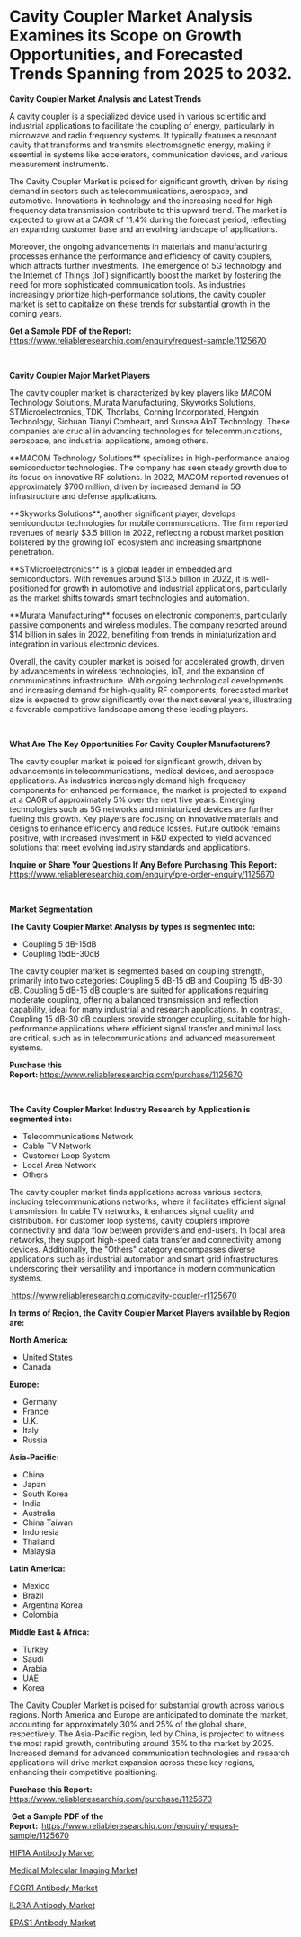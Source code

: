 <p><h1>Cavity Coupler Market Analysis Examines its Scope on Growth Opportunities, and Forecasted Trends Spanning from 2025 to 2032.</h1></p><p><strong>Cavity Coupler Market Analysis and Latest Trends</strong></p>
<p><p>A cavity coupler is a specialized device used in various scientific and industrial applications to facilitate the coupling of energy, particularly in microwave and radio frequency systems. It typically features a resonant cavity that transforms and transmits electromagnetic energy, making it essential in systems like accelerators, communication devices, and various measurement instruments. </p><p>The Cavity Coupler Market is poised for significant growth, driven by rising demand in sectors such as telecommunications, aerospace, and automotive. Innovations in technology and the increasing need for high-frequency data transmission contribute to this upward trend. The market is expected to grow at a CAGR of 11.4% during the forecast period, reflecting an expanding customer base and an evolving landscape of applications. </p><p>Moreover, the ongoing advancements in materials and manufacturing processes enhance the performance and efficiency of cavity couplers, which attracts further investments. The emergence of 5G technology and the Internet of Things (IoT) significantly boost the market by fostering the need for more sophisticated communication tools. As industries increasingly prioritize high-performance solutions, the cavity coupler market is set to capitalize on these trends for substantial growth in the coming years.</p></p>
<p><strong>Get a Sample PDF of the Report:&nbsp;</strong> <a href="https://www.reliableresearchiq.com/enquiry/request-sample/1125670?utm_campaign=3071&utm_medium=2&utm_source=Github&utm_content=ia&utm_term=06042025&utm_id=cavity-coupler">https://www.reliableresearchiq.com/enquiry/request-sample/1125670</a></p>
<p>&nbsp;</p>
<p><strong>Cavity Coupler Major Market Players</strong></p>
<p><p>The cavity coupler market is characterized by key players like MACOM Technology Solutions, Murata Manufacturing, Skyworks Solutions, STMicroelectronics, TDK, Thorlabs, Corning Incorporated, Hengxin Technology, Sichuan Tianyi Comheart, and Sunsea AIoT Technology. These companies are crucial in advancing technologies for telecommunications, aerospace, and industrial applications, among others.</p><p>**MACOM Technology Solutions** specializes in high-performance analog semiconductor technologies. The company has seen steady growth due to its focus on innovative RF solutions. In 2022, MACOM reported revenues of approximately $700 million, driven by increased demand in 5G infrastructure and defense applications.</p><p>**Skyworks Solutions**, another significant player, develops semiconductor technologies for mobile communications. The firm reported revenues of nearly $3.5 billion in 2022, reflecting a robust market position bolstered by the growing IoT ecosystem and increasing smartphone penetration.</p><p>**STMicroelectronics** is a global leader in embedded and semiconductors. With revenues around $13.5 billion in 2022, it is well-positioned for growth in automotive and industrial applications, particularly as the market shifts towards smart technologies and automation.</p><p>**Murata Manufacturing** focuses on electronic components, particularly passive components and wireless modules. The company reported around $14 billion in sales in 2022, benefiting from trends in miniaturization and integration in various electronic devices.</p><p>Overall, the cavity coupler market is poised for accelerated growth, driven by advancements in wireless technologies, IoT, and the expansion of communications infrastructure. With ongoing technological developments and increasing demand for high-quality RF components, forecasted market size is expected to grow significantly over the next several years, illustrating a favorable competitive landscape among these leading players.</p></p>
<p>&nbsp;</p>
<p><strong>What Are The Key Opportunities For Cavity Coupler Manufacturers?</strong></p>
<p><p>The cavity coupler market is poised for significant growth, driven by advancements in telecommunications, medical devices, and aerospace applications. As industries increasingly demand high-frequency components for enhanced performance, the market is projected to expand at a CAGR of approximately 5% over the next five years. Emerging technologies such as 5G networks and miniaturized devices are further fueling this growth. Key players are focusing on innovative materials and designs to enhance efficiency and reduce losses. Future outlook remains positive, with increased investment in R&D expected to yield advanced solutions that meet evolving industry standards and applications.</p></p>
<p><strong>Inquire or Share Your Questions If Any Before Purchasing This Report:</strong> <a href="https://www.reliableresearchiq.com/enquiry/pre-order-enquiry/1125670?utm_campaign=3071&utm_medium=2&utm_source=Github&utm_content=ia&utm_term=06042025&utm_id=cavity-coupler">https://www.reliableresearchiq.com/enquiry/pre-order-enquiry/1125670</a></p>
<p>&nbsp;</p>
<p><strong>Market Segmentation</strong></p>
<p><strong>The Cavity Coupler Market Analysis by types is segmented into:</strong></p>
<p><ul><li>Coupling 5 dB-15dB</li><li>Coupling 15dB-30dB</li></ul></p>
<p><p>The cavity coupler market is segmented based on coupling strength, primarily into two categories: Coupling 5 dB-15 dB and Coupling 15 dB-30 dB. Coupling 5 dB-15 dB couplers are suited for applications requiring moderate coupling, offering a balanced transmission and reflection capability, ideal for many industrial and research applications. In contrast, Coupling 15 dB-30 dB couplers provide stronger coupling, suitable for high-performance applications where efficient signal transfer and minimal loss are critical, such as in telecommunications and advanced measurement systems.</p></p>
<p><strong>Purchase this Report:&nbsp;</strong><a href="https://www.reliableresearchiq.com/purchase/1125670?utm_campaign=3071&utm_medium=2&utm_source=Github&utm_content=ia&utm_term=06042025&utm_id=cavity-coupler">https://www.reliableresearchiq.com/purchase/1125670</a></p>
<p>&nbsp;</p>
<p><strong>The Cavity Coupler Market Industry Research by Application is segmented into:</strong></p>
<p><ul><li>Telecommunications Network</li><li>Cable TV Network</li><li>Customer Loop System</li><li>Local Area Network</li><li>Others</li></ul></p>
<p><p>The cavity coupler market finds applications across various sectors, including telecommunications networks, where it facilitates efficient signal transmission. In cable TV networks, it enhances signal quality and distribution. For customer loop systems, cavity couplers improve connectivity and data flow between providers and end-users. In local area networks, they support high-speed data transfer and connectivity among devices. Additionally, the "Others" category encompasses diverse applications such as industrial automation and smart grid infrastructures, underscoring their versatility and importance in modern communication systems.</p></p>
<p><a href="https://www.reliableresearchiq.com/cavity-coupler-r1125670?utm_campaign=3071&utm_medium=2&utm_source=Github&utm_content=ia&utm_term=06042025&utm_id=cavity-coupler">&nbsp;https://www.reliableresearchiq.com/cavity-coupler-r1125670</a></p>
<p><strong>In terms of Region, the Cavity Coupler Market Players available by Region are:</strong></p>
<p>
    <p> <strong> North America: </strong>
        <ul>
            <li>United States</li>
            <li>Canada</li>
        </ul>
        </p> 
    <p> <strong> Europe: </strong>
        <ul>
            <li>Germany</li>
            <li>France</li>
            <li>U.K.</li>
            <li>Italy</li>
            <li>Russia</li>
        </ul>
        </p> 
    <p> <strong> Asia-Pacific: </strong>
        <ul>
            <li>China</li>
            <li>Japan</li>
            <li>South Korea</li>
            <li>India</li>
            <li>Australia</li>
            <li>China Taiwan</li>
            <li>Indonesia</li>
            <li>Thailand</li>
            <li>Malaysia</li>
        </ul>
        </p> 
    <p> <strong> Latin America: </strong>
        <ul>
            <li>Mexico</li>
            <li>Brazil</li>
            <li>Argentina Korea</li>
            <li>Colombia</li>
        </ul>
        </p> 
    <p> <strong> Middle East & Africa: </strong>
        <ul>
            <li>Turkey</li>
            <li>Saudi</li>
            <li>Arabia</li>
            <li>UAE</li>
            <li>Korea</li>
        </ul>
    </p>
    </p>
<p><p>The Cavity Coupler Market is poised for substantial growth across various regions. North America and Europe are anticipated to dominate the market, accounting for approximately 30% and 25% of the global share, respectively. The Asia-Pacific region, led by China, is projected to witness the most rapid growth, contributing around 35% to the market by 2025. Increased demand for advanced communication technologies and research applications will drive market expansion across these key regions, enhancing their competitive positioning.</p></p>
<p><strong>Purchase this Report: </strong><a href="https://www.reliableresearchiq.com/purchase/1125670?utm_campaign=3071&utm_medium=2&utm_source=Github&utm_content=ia&utm_term=06042025&utm_id=cavity-coupler">https://www.reliableresearchiq.com/purchase/1125670</a></p>
<p>&nbsp;<strong>Get a Sample PDF of the Report:&nbsp;&nbsp;</strong><a href="https://www.reliableresearchiq.com/enquiry/request-sample/1125670?utm_campaign=3071&utm_medium=2&utm_source=Github&utm_content=ia&utm_term=06042025&utm_id=cavity-coupler">https://www.reliableresearchiq.com/enquiry/request-sample/1125670</a></p>
<p><strong></strong></p>
<p><p><a href="https://www.linkedin.com/pulse/hif1a-antibody-market-share-size-2025-2032-detailed-research-report-rhhte?utm_campaign=3071&utm_medium=2&utm_source=Github&utm_content=ia&utm_term=06042025&utm_id=cavity-coupler">HIF1A Antibody Market</a></p><p><a href="https://www.linkedin.com/pulse/comprehensive-review-medical-molecular-imaging-market-size-wqste?utm_campaign=3071&utm_medium=2&utm_source=Github&utm_content=ia&utm_term=06042025&utm_id=cavity-coupler">Medical Molecular Imaging Market</a></p><p><a href="https://www.linkedin.com/pulse/revenue-demand-fcgr1-antibody-market-projected-71-cagr-from-6hlte?utm_campaign=3071&utm_medium=2&utm_source=Github&utm_content=ia&utm_term=06042025&utm_id=cavity-coupler">FCGR1 Antibody Market</a></p><p><a href="https://www.linkedin.com/pulse/il2ra-antibody-market-trendssector-overview-andmarket-4amle?utm_campaign=3071&utm_medium=2&utm_source=Github&utm_content=ia&utm_term=06042025&utm_id=cavity-coupler">IL2RA Antibody Market</a></p><p><a href="https://www.linkedin.com/pulse/comprehensive-analysis-epas1-antibody-market-size-share-o3mre?utm_campaign=3071&utm_medium=2&utm_source=Github&utm_content=ia&utm_term=06042025&utm_id=cavity-coupler">EPAS1 Antibody Market</a></p></p>
